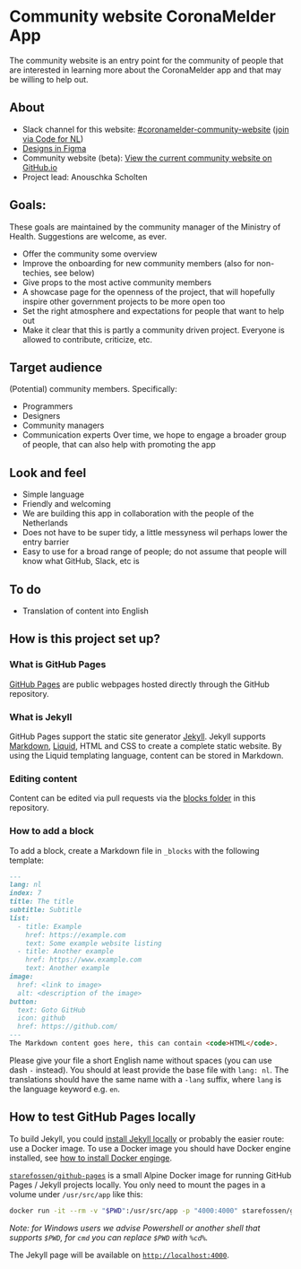 # Community website CoronaMelder App

The community website is an entry point for the community of people that are interested in learning more about the CoronaMelder app and that may be willing to help out.

## About

* Slack channel for this website: [#coronamelder-community-website](https://app.slack.com/client/T68FXPFQV/C015XMBESN4/thread/G014WUU0T19-1591803954.001400) ([join via Code for NL](https://www.codefor.nl))
* [Designs in Figma](https://www.figma.com/file/Dmo5nuXcaoxMaNTXDFc9Cw/Status-dashboard-COVID-19-notificatieapp?node-id=453%3A0)
* Community website (beta): [View the current community website on GitHub.io](https://minvws.github.io/nl-covid19-notification-app-community-website/)
* Project lead: Anouschka Scholten

## Goals:

These goals are maintained by the community manager of the Ministry of Health. Suggestions are welcome, as ever.

* Offer the community some overview
* Improve the onboarding for new community members (also for non-techies, see below)
* Give props to the most active community members
* A showcase page for the openness of the project, that will hopefully inspire other government projects to be more open too
* Set the right atmosphere and expectations for people that want to help out
* Make it clear that this is partly a community driven project. Everyone is allowed to contribute, criticize, etc.

## Target audience

(Potential) community members. Specifically:
* Programmers
* Designers
* Community managers
* Communication experts
Over time, we hope to engage a broader group of people, that can also help with promoting the app

## Look and feel

* Simple language
* Friendly and welcoming
* We are building this app in collaboration with the people of the Netherlands
* Does not have to be super tidy, a little messyness wil perhaps lower the entry barrier
* Easy to use for a broad range of people; do not assume that people will know what GitHub, Slack, etc is

## To do

* Translation of content into English

## How is this project set up?

### What is GitHub Pages

[GitHub Pages](https://pages.github.com/) are public webpages hosted directly through the GitHub repository.

### What is Jekyll

GitHub Pages support the static site generator [Jekyll](https://jekyllrb.com/).
Jekyll supports [Markdown](https://daringfireball.net/projects/markdown/), [Liquid](https://github.com/Shopify/liquid/wiki), HTML and CSS to create a complete static website.
By using the Liquid templating language, content can be stored in Markdown.

### Editing content
Content can be edited via pull requests via the [blocks folder](https://github.com/minvws/nl-covid19-notification-app-community-website/tree/master/_blocks) in this repository. 

### How to add a block

To add a block, create a Markdown file in `_blocks` with the following template:
```md
---
lang: nl
index: 7
title: The title
subtitle: Subtitle
list:
  - title: Example
    href: https://example.com
    text: Some example website listing
  - title: Another example
    href: https://www.example.com
    text: Another example
image:
  href: <link to image>
  alt: <description of the image>
button:
  text: Goto GitHub
  icon: github
  href: https://github.com/
---
The Markdown content goes here, this can contain <code>HTML</code>.
```
Please give your file a short English name without spaces (you can use dash `-` instead).
You should at least provide the base file with `lang: nl`.
The translations should have the same name with a `-lang` suffix, where `lang` is the language keyword e.g. `en`.

## How to test GitHub Pages locally

To build Jekyll, you could [install Jekyll locally](https://jekyllrb.com/docs/installation/) or probably the easier route: use a Docker image.
To use a Docker image you should have Docker engine installed, see [how to install Docker enginge](https://docs.docker.com/engine/install/).

[`starefossen/github-pages`](https://hub.docker.com/r/starefossen/github-pages) is a small Alpine Docker image for running GitHub Pages / Jekyll projects locally.
You only need to mount the pages in a volume under `/usr/src/app` like this:
```bash
docker run -it --rm -v "$PWD":/usr/src/app -p "4000:4000" starefossen/github-pages
```
*Note: for Windows users we advise Powershell or another shell that supports `$PWD`, for `cmd` you can replace `$PWD` with `%cd%`.*

The Jekyll page will be available on [`http://localhost:4000`](http://localhost:4000/).
